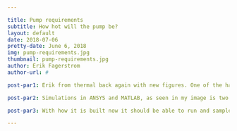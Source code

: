 ```yaml
---

title: Pump requirements
subtitle: How hot will the pump be?
layout: default
date: 2018-07-06
pretty-date: June 6, 2018
img: pump-requirements.jpg
thumbnail: pump-requirements.jpg
author: Erik Fagerstrom
author-url: #

post-par1: Erik from thermal back again with new figures. One of the hardest requirements were to keep the pump above 5 degrees for the whole flight. How to check that you ask without trying.

post-par2: Simulations in ANSYS and MATLAB, as seen in my image is two lines of data taken from the ANSYS simulations that have been done. In between the vertical dotted lines it is above 15km. Have chosen that because we start sample soon after and at 15km it is almost 15 percent of air density left. So assumptions of no air inside can be made.

post-par3: With how it is built now it should be able to run and sample at low altitude (Air in the Brain line) and at high altitude (No air in the Brain line). Now it is just to test during summer to verify it works!

---
```

